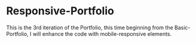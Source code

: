 # Responsive-Portfolio
This is the 3rd iteration of the Portfolio, this time beginning from the Basic-Portfolio, I will enhance the code with mobile-responsive elements.
